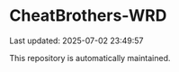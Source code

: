 # CheatBrothers-WRD

Last updated: 2025-07-02 23:49:57

This repository is automatically maintained.
